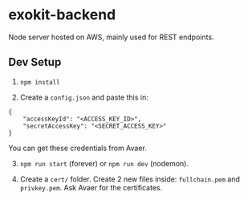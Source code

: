 # exokit-backend

Node server hosted on AWS, mainly used for REST endpoints.

## Dev Setup

1. `npm install`

2. Create a `config.json` and paste this in: 

```
{
    "accessKeyId": "<ACCESS_KEY_ID>",
    "secretAccessKey": "<SECRET_ACCESS_KEY>"
}
```

You can get these credentials from Avaer.

3. `npm run start` (forever) or `npm run dev` (nodemon).

4. Create a `cert/` folder. Create 2 new files inside: `fullchain.pem` and `privkey.pem`. Ask Avaer for the certificates.
